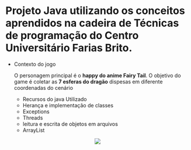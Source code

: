 # Projeto Java utilizando os conceitos aprendidos na cadeira de Técnicas de programação do Centro Universitário Farias Brito.

- Contexto do jogo
  <p>O personagem principal é o <b>happy do anime Fairy Tail</b>. O objetivo do game é coletar as <b>7 esferas do dragão</b> dispesas em diferente coordenadas do cenário
  </p>
  

  - Recursos do java Utilizado
  <ul>
    <li> Herança e implementação de classes</li>
    <li>Exceptions</li>
    <li>Threads</li>
    <li>leitura e escrita de objetos em arquivos</li>
    <li>ArrayList</li>
</ul>

<center><img src="game.jpg"/></center>
